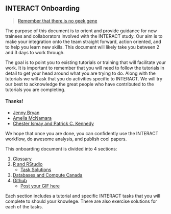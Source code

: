 ## INTERACT Onboarding

> [Remember that there is no geek gene](http://journals.plos.org/ploscompbiol/article?id=10.1371/journal.pcbi.1006023)

The purpose of this document is to orient and provide guidance for new trainees and collaborators involved with the INTERACT study. Our aim is to make your integration onto the team straight forward, action oriented, and to help you learn new skills. This document will likely take you between 2 and 3 days to work through. 

The goal is to point you to existing tutorials or training that will facilitate your work. It is important to remember that you will need to follow the tutorials in detail to get your head around what you are trying to do. Along with the tutorials we will ask that you do activities specific to INTERACT. We will try our best to acknowledge the great people who have contributed to the tutorials you are completing. 

#### Thanks!

- [Jenny Bryan](https://twitter.com/JennyBryan)
- [Amelia McNamara](https://twitter.com/AmeliaMN)
- [Chester Ismay and Patrick C. Kennedy](https://ismayc.github.io/rbasics-book/index.html)

We hope that once you are done, you can confidently use the INTERACT workflow, do awesome analysis, and publish cool papers. 

This onboarding document is divided into 4 sections:
1. [Glossary](https://github.com/TeamINTERACT/onboarding/blob/master/glossary/glossary.md)
2. [R and RStudio](https://github.com/TeamINTERACT/onboarding/blob/master/r_rstudio/r_rstudio.md)
    * [Task Solutions](https://github.com/TeamINTERACT/onboarding/blob/master/r_rstudio/exercise_solutions.md)
3. [Databases and Compute Canada](https://github.com/TeamINTERACT/onboarding/blob/master/database/data_base_connections.md)
4. [Github](https://github.com/TeamINTERACT/onboarding/blob/master/github/github_intro.md)
    * [Post your GIF here](https://github.com/TeamINTERACT/onboarding/blob/github/master/gif.md)

Each section includes a tutorial and specific INTERACT tasks that you will complete to should your knowlege. There are also exercise solutions for each of the tasks. 
